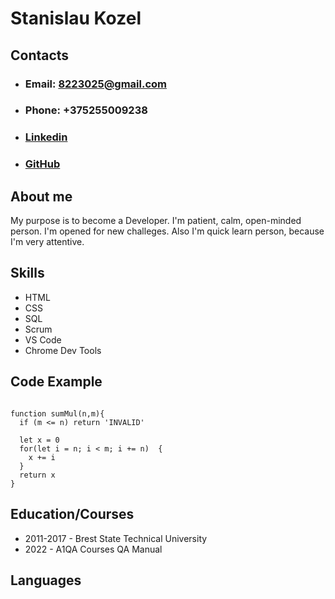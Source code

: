 # Stanislau Kozel

## Contacts
* ### Email: 8223025@gmail.com
* ### Phone: +375255009238
* ### [Linkedin](https://www.linkedin.com/in/stanislav-kozel-b2355a203)
* ### [GitHub](https://github.com/SnowzQ)
  
## About me
My purpose is to become a Developer. I'm patient, calm, open-minded person. I'm opened for new challeges. Also I'm quick learn person, because I'm very attentive.

## Skills
- HTML
- CSS
- SQL
- Scrum
- VS Code
- Chrome Dev Tools

## Code Example
```

function sumMul(n,m){
  if (m <= n) return 'INVALID'
  
  let x = 0
  for(let i = n; i < m; i += n)  {
    x += i
  }
  return x
}

```

## Education/Courses

* 2011-2017 - Brest State Technical University
* 2022 - A1QA Courses QA Manual

## Languages
